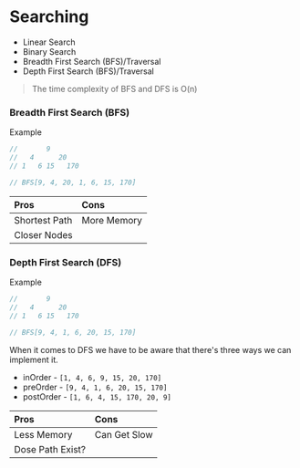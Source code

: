 # Searching

- Linear Search
- Binary Search
- Breadth First Search (BFS)/Traversal
- Depth First Search (BFS)/Traversal

> The time complexity of BFS and DFS is O(n)

### Breadth First Search (BFS)

Example

```js
//       9
//   4      20
// 1   6 15   170

// BFS[9, 4, 20, 1, 6, 15, 170]
```

| Pros          | Cons        |
| :------------ | :---------- |
| Shortest Path | More Memory |
| Closer Nodes  |             |

### Depth First Search (DFS)

Example

```js
//       9
//   4      20
// 1   6 15   170

// BFS[9, 4, 1, 6, 20, 15, 170]
```

When it comes to DFS we have to be aware that there's three ways we can implement it.

- inOrder - `[1, 4, 6, 9, 15, 20, 170]`
- preOrder - `[9, 4, 1, 6, 20, 15, 170]`
- postOrder - `[1, 6, 4, 15, 170, 20, 9]`

| Pros             | Cons         |
| :--------------- | :----------- |
| Less Memory      | Can Get Slow |
| Dose Path Exist? |              |
